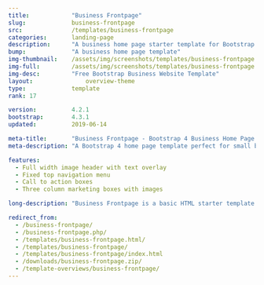 ```yaml
---
title:            "Business Frontpage"
slug:             business-frontpage
src:              /templates/business-frontpage
categories:       landing-page
description:      "A business home page starter template for Bootstrap 4 featuring marketing boxes and a full width image header"
bump:             "A business home page template"
img-thumbnail:    /assets/img/screenshots/templates/business-frontpage.jpg
img-full:         /assets/img/screenshots/templates/business-frontpage.png
img-desc:         "Free Bootstrap Business Website Template"
layout:		    	  overview-theme
type:             template
rank: 17

version:          4.2.1
bootstrap:        4.3.1
updated:          2019-06-14

meta-title:       "Business Frontpage - Bootstrap 4 Business Home Page Template"
meta-description: "A Bootstrap 4 home page template perfect for small business websites. All Start Bootstrap templates are free to use and open source."

features:
  - Full width image header with text overlay
  - Fixed top navigation menu
  - Call to action boxes
  - Three column marketing boxes with images

long-description: "Business Frontpage is a basic HTML starter template for creating a Bootstrap based website for a small business or other organization."

redirect_from:
  - /business-frontpage/
  - /business-frontpage.php/
  - /templates/business-frontpage.html/
  - /templates/business-frontpage/
  - /templates/business-frontpage/index.html
  - /downloads/business-frontpage.zip/
  - /template-overviews/business-frontpage/
---
```

